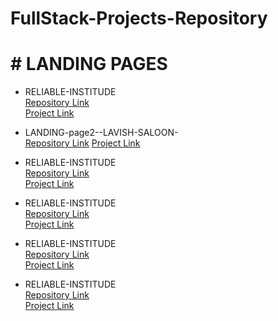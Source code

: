 # **FullStack-Projects-Repository**
# # LANDING PAGES
* RELIABLE-INSTITUDE    
  [Repository Link](https://github.com/yashdatir1999/LANDING-page1-RELIABLE-INSTITUDE)  
  [Project Link](https://yashdatir1999.github.io/RELIABLE-INSTITUDE/)

* LANDING-page2--LAVISH-SALOON-    
  [Repository Link]([https://github.com/yashdatir1999/LANDING-page1-RELIABLE-INSTITUDE](https://github.com/yashdatir1999/LANDING-page2--LAVISH-SALOON-/edit/main/README.md))  
  [Project Link]([https://yashdatir1999.github.io/RELIABLE-INSTITUDE/](https://yashdatir1999.github.io/LANDING-page2--LAVISH-SALOON-/))

* RELIABLE-INSTITUDE    
  [Repository Link](https://github.com/yashdatir1999/LANDING-page1-RELIABLE-INSTITUDE)  
  [Project Link](https://yashdatir1999.github.io/RELIABLE-INSTITUDE/)

* RELIABLE-INSTITUDE    
  [Repository Link](https://github.com/yashdatir1999/LANDING-page1-RELIABLE-INSTITUDE)  
  [Project Link](https://yashdatir1999.github.io/RELIABLE-INSTITUDE/)

* RELIABLE-INSTITUDE    
  [Repository Link](https://github.com/yashdatir1999/LANDING-page1-RELIABLE-INSTITUDE)  
  [Project Link](https://yashdatir1999.github.io/RELIABLE-INSTITUDE/)

* RELIABLE-INSTITUDE    
  [Repository Link](https://github.com/yashdatir1999/LANDING-page1-RELIABLE-INSTITUDE)  
  [Project Link](https://yashdatir1999.github.io/RELIABLE-INSTITUDE/)
